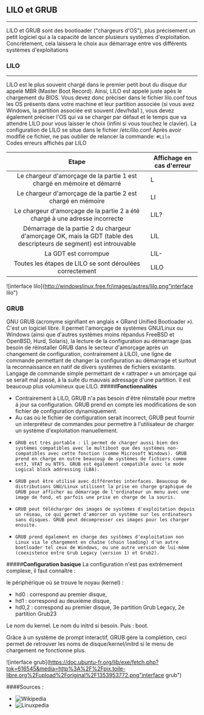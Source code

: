 

## **LILO et GRUB**
----------


LILO et GRUB sont des bootloader ("chargeurs d'OS"), plus précisement un petit logiciel qui a la capacité de lancer plusieurs systèmes d'exploitation. Concrètement, cela laissera le choix aux démarrage entre vos différents systèmes d'exploitations
### **LILO**
----------
LILO est le plus souvent chargé dans le premier petit bout du disque dur appelé MBR (Master Boot Record).
Ainsi, LILO est appelé juste apès le chargement du BIOS.
Vous devez donc préciser dans le fichier lilo.conf tous les OS présents dans votre machine et leur partition associée (si vous avez Windows, la partition associée est souvent /dev/hda1 ), vous devez également préciser l'OS qui va se charger par défaut et le temps que va attendre LILO pour vous laisser le choix (infini si vous touchez le clavier).
La configuration de LILO se situe dans le fichier /etc/lilo.conf
Après avoir modifié ce fichier, ne pas oublier de relancer la commande:
`#Lilo                                         `
Codes erreurs affichés par LILO

| Etape                                                                                                               	| Affichage en cas d'erreur |
|:---------------------------------------------------------------------------------------------------------------------:|---------------------------	|
| Le chargeur d'amorçage de la partie 1 est chargé en mémoire et démarré                                              	| L                         |
| Le chargeur d'amorçage de la partie 2 est chargé en mémoire                                                         	| LI                        |
| Le chargeur d'amorçage de la partie 2 a été chargé à une adresse incorrecte                                         	| LIL?                      |
| Démarrage de la partie 2 du chargeur d'amorçage OK, mais la GDT (table des descripteurs de segment) est introuvable 	| LIL                       |
| La GDT est corrompue                                                                                                	| LIL-                      |
| Toutes les étapes de LILO se sont déroulées correctement                                                            	| LILO                      |

![interface lilo](http://windowslinux.free.fr/images/autres/lilo.png"interface lilo")

### **GRUB**
GNU GRUB (acronyme signifiant en anglais « GRand Unified Bootloader »). C'est un logiciel libre. Il permet l'amorçage de systèmes GNU/Linux ou Windows (ainsi que d'autres systèmes moins répandus FreeBSD et OpenBSD, Hurd, Solaris), la lecture de la configuration au démarrage (pas besoin de réinstaller GRUB dans le secteur d'amorçage après un changement de configuration, contrairement à LILO), une ligne de commande permettant de changer la configuration au démarrage et surtout la reconnaissance en natif de divers systèmes de fichiers existants.  Langage de commande simple permettant de « rattraper » un amorçage qui se serait mal passé, à la suite du mauvais adressage d'une partition. Il est beaucoup plus volumineux que LILO.
#####**Fonctionnalités**

 *   Contrairement à LILO, GRUB n'a pas besoin d'être réinstallé pour mettre à jour sa configuration. GRUB prend en compte les modifications de son fichier de configuration dynamiquement.
 *  Au cas où le fichier de configuration serait incorrect, GRUB peut fournir un interpréteur de commandes pour permettre à l'utilisateur de charger un système d'exploitation manuellement.
 *     GRUB est très portable : il permet de charger aussi bien des systèmes compatibles avec le multiboot que des systèmes non-compatibles avec cette fonction (comme Microsoft Windows). GRUB prend en charge en outre beaucoup de systèmes de fichiers comme ext3, VFAT ou NTFS. GRUB est également compatible avec le mode Logical block addressing (LBA).
 *     GRUB peut être utilisé avec différentes interfaces. Beaucoup de distributions GNU/Linux utilisent la prise en charge graphique de GRUB pour afficher au démarrage de l'ordinateur un menu avec une image de fond, et parfois une prise en charge de la souris.
 *     GRUB peut télécharger des images de systèmes d'exploitation depuis un réseau, ce qui permet d'amorcer un système sur les ordinateurs sans disques. GRUB peut décompresser ces images pour les charger ensuite.
 *     GRUB prend également en charge des systèmes d'exploitation non Linux via le chargement en chaîne (chain loading) d'un autre bootloader tel ceux de Windows, ou une autre version de lui-même (coexistence entre Grub Legacy (version 1) et Grub2).

#####**Configuration basique**
La configuration n'est pas extrêmement complexe, il faut connaître :

le périphérique où se trouve le noyau (kernel) :
* hd0 : correspond au premier disque,
* hd1 : correspond au deuxième disque,
* hd0,2 : correspond au premier disque, 3e partition Grub Legacy, 2e partition Grub23

Le nom du kernel.
Le nom du initrd si besoin.
Puis : boot.

Grâce à un système de prompt interactif, GRUB gère la complétion, ceci permet de retrouver les noms de disque/kernel/initrd si le menu de chargement ne fonctionne plus.

![interface grub](https://doc.ubuntu-fr.org/lib/exe/fetch.php?tok=616545&media=http%3A%2F%2Fpix.toile-libre.org%2Fupload%2Foriginal%2F1353953772.png"interface grub")

####Sources :
- ![Wikipedia](https://fr.wikipedia.org/wiki/GNU_GRUB)
- ![Linuxpedia](http://www.linuxpedia.fr/doku.php/util/boot)

